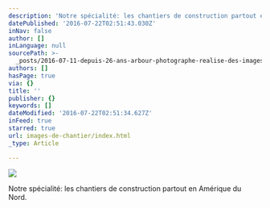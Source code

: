 ```yaml
---
description: 'Notre spécialité: les chantiers de construction partout en Amérique du Nord.'
datePublished: '2016-07-22T02:51:43.030Z'
inNav: false
author: []
inLanguage: null
sourcePath: >-
  _posts/2016-07-11-depuis-26-ans-arbour-photographe-realise-des-images-pour-l.md
authors: []
hasPage: true
via: {}
title: ''
publisher: {}
keywords: []
dateModified: '2016-07-22T02:51:34.627Z'
inFeed: true
starred: true
url: images-de-chantier/index.html
_type: Article

---
```

![](https://the-grid-user-content.s3-us-west-2.amazonaws.com/2b802b68-0b01-4d81-864f-6912ed5ea79a.jpg)

Notre spécialité: les chantiers de construction partout en Amérique du Nord.